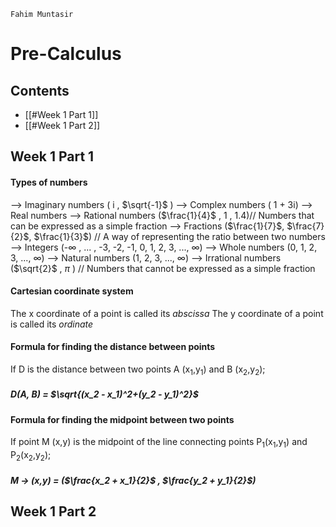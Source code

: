 `Fahim Muntasir`
# Pre-Calculus
## Contents
- [[#Week 1 Part 1]]
- [[#Week 1 Part 2]]
## Week 1 Part 1
#### Types of numbers
--> Imaginary numbers ( i , $\sqrt{-1}$ )
--> Complex numbers ( 1 + 3i)
--> Real numbers
	--> Rational numbers ($\frac{1}{4}$ , 1 , 1.4)// Numbers that can be expressed as a simple fraction
		--> Fractions ($\frac{1}{7}$, $\frac{7}{2}$, $\frac{1}{3}$) // A way of representing the ratio between two numbers
			--> Integers (-$\infty$ , ... , -3, -2, -1, 0, 1, 2, 3, ..., $\infty$)
				--> Whole numbers (0, 1, 2, 3, ..., $\infty$)
					--> Natural numbers (1, 2, 3, ..., $\infty$)
	--> Irrational numbers ($\sqrt{2}$ , $\pi$ )  // Numbers that cannot be expressed as a simple fraction 
#### Cartesian coordinate system
The x coordinate of a point is called its *abscissa*
The y coordinate of a point is called its *ordinate*
#### Formula for finding the distance between points
If D is the distance between two points A (x<sub>1</sub>,y<sub>1</sub>) and B (x<sub>2</sub>,y<sub>2</sub>);
##### D(A, B) = $\sqrt{(x_2 - x_1)^2+(y_2 - y_1)^2}$

#### Formula for finding the midpoint between two points
If point M (x,y) is the midpoint of the line connecting points P<sub>1</sub>(x<sub>1</sub>,y<sub>1</sub>) and P<sub>2</sub>(x<sub>2</sub>,y<sub>2</sub>);
##### M -> (x,y) = ($\frac{x_2 + x_1}{2}$ , $\frac{y_2 + y_1}{2}$)
## Week 1 Part 2